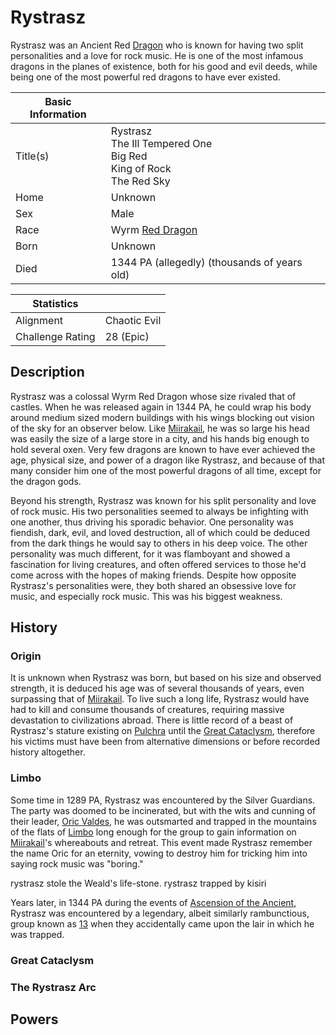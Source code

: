 # Rystrasz

Rystrasz was an Ancient Red [Dragon](../Factions/Races/dragon.md) who is known for having two split personalities and a love for rock music. He is one of the most infamous dragons in the planes of existence, both for his good and evil deeds, while being one of the most powerful red dragons to have ever existed.

| Basic Information | |
| - | - |
| Title(s) | Rystrasz<br>The Ill Tempered One<br>Big Red<br>King of Rock<br>The Red Sky |
| Home | Unknown |
| Sex | Male |
| Race | Wyrm [Red Dragon](https://forgottenrealms.fandom.com/wiki/red_dragon) |
| Born  | Unknown |
| Died | 1344 PA (allegedly) (thousands of years old) |

| Statistics | |
| - | - |
| Alignment | Chaotic Evil |
| Challenge Rating | 28 (Epic) |

## Description

Rystrasz was a colossal Wyrm Red Dragon whose size rivaled that of castles. When he was released again in 1344 PA, he could wrap his body around medium sized modern buildings with his wings blocking out vision of the sky for an observer below. Like [Miirakail](miirakail.md), he was so large his head was easily the size of a large store in a city, and his hands big enough to hold several oxen. Very few dragons are known to have ever achieved the age, physical size, and power of a dragon like Rystrasz, and because of that many consider him one of the most powerful dragons of all time, except for the dragon gods.

Beyond his strength, Rystrasz was known for his split personality and love of rock music. His two personalities seemed to always be infighting with one another, thus driving his sporadic behavior. One personality was fiendish, dark, evil, and loved destruction, all of which could be deduced from the dark things he would say to others in his deep voice. The other personality was much different, for it was flamboyant and showed a fascination for living creatures, and often offered services to those he'd come across with the hopes of making friends. Despite how opposite Rystrasz's personalities were, they both shared an obsessive love for music, and especially rock music. This was his biggest weakness.

## History

### Origin

It is unknown when Rystrasz was born, but based on his size and observed strength, it is deduced his age was of several thousands of years, even surpassing that of [Miirakail](miirakail.md). To live such a long life, Rystrasz would have had to kill and consume thousands of creatures, requiring massive devastation to civilizations abroad. There is little record of a beast of Rystrasz's stature existing on [Pulchra](../Locations/Planes/pulchra.md) until the [Great Cataclysm](../Events/great_cataclysm.md), therefore his victims must have been from alternative dimensions or before recorded history altogether.

### Limbo

Some time in 1289 PA, Rystrasz was encountered by the Silver Guardians. The party was doomed to be incinerated, but with the wits and cunning of their leader, [Oric Valdes](oric_valdes.md#silver-guardians), he was outsmarted and trapped in the mountains of the flats of [Limbo](../Locations/Planes/limbo.md) long enough for the group to gain information on [Miirakail](miirakail.md)'s whereabouts and retreat. This event made Rystrasz remember the name Oric for an eternity, vowing to destroy him for tricking him into saying rock music was "boring."

rystrasz stole the Weald's life-stone.
rystrasz trapped by kisiri

Years later, in 1344 PA during the events of [Ascension of the Ancient](../Campaigns/caelian_trilogy.md#ascension-of-the-ancient), Rystrasz was encountered by a legendary, albeit similarly rambunctious, group known as [13](13/13.md) when they accidentally came upon the lair in which he was trapped.

### Great Cataclysm

### The Rystrasz Arc

## Powers
